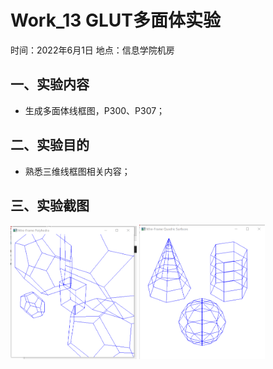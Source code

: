 # Work_13  GLUT多面体实验

时间：2022年6月1日
地点：信息学院机房


## 一、实验内容

* 生成多面体线框图，P300、P307；

## 二、实验目的

* 熟悉三维线框图相关内容；

## 三、实验截图
<img src="13_1.png" width="40%">
<img src="13_2.png" width="40%">